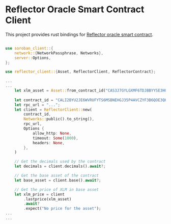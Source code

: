 # Reflector Oracle Smart Contract Client

This project provides rust bindings for [Reflector oracle smart contract](https://github.com/reflector-network/reflector-contract).

```rust 

use soroban_client::{
    network::{NetworkPassphrase, Networks},
    server::Options,
};

use reflector_client::{Asset, ReflectorClient, ReflectorContract};

...
...
    let xlm_asset = Asset::from_contract_id("CAS3J7GYLGXMF6TDJBBYYSE3HQ6BBSMLNUQ34T6TZMYMW2EVH34XOWMA")?;
            
    let contract_id = "CALI2BYU2JE6WVRUFYTS6MSBNEHGJ35P4AVCZYF3B6QOE3QKOB2PLE6M";
    let rpc_url = "...";
    let client = ReflectorClient::new(
        contract_id,
        Networks::public().to_string(),
        rpc_url,
        Options {
            allow_http: None,
            timeout: Some(1000),
            headers: None,
        },
    )

    // Get the decimals used by the contract
    let decimals = client.decimals().await?;

    // Get the base asset of the contract
    let base_asset = client.base().await?;

    // Get the price of XLM in base asset
    let xlm_price = client
        .lastprice(xlm_asset)
        .await?
        .expect("No price for the asset");
...
...
```
